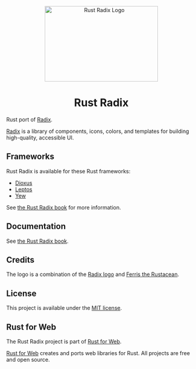 <p align="center">
    <a href="./logo.svg">
        <img src="./logo.svg" width="300" height="200" alt="Rust Radix Logo">
    </a>
</p>

<h1 align="center">Rust Radix</h1>

Rust port of [Radix](https://www.radix-ui.com).

[Radix](https://www.radix-ui.com) is a library of components, icons, colors, and templates for building high-quality, accessible UI.

## Frameworks

Rust Radix is available for these Rust frameworks:

- [Dioxus](https://dioxuslabs.com/)
- [Leptos](./packages/primitives/leptos)
- [Yew](https://yew.rs/)

See [the Rust Radix book](https://radix.rustforweb.org/introduction.html#frameworks) for more information.

## Documentation

See [the Rust Radix book](https://radix.rustforweb.org).

## Credits

The logo is a combination of the [Radix logo](https://github.com/radix-ui/website/blob/main/components/RadixLogo.tsx) and [Ferris the Rustacean](https://rustacean.net/).

## License

This project is available under the [MIT license](LICENSE.md).

## Rust for Web

The Rust Radix project is part of [Rust for Web](https://github.com/RustForWeb).

[Rust for Web](https://github.com/RustForWeb) creates and ports web libraries for Rust. All projects are free and open source.
